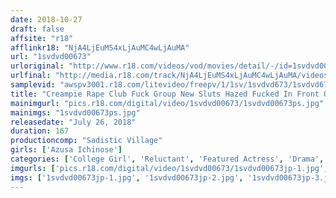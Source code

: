 ```yaml
---
date: 2018-10-27
draft: false
affsite: "r18"
afflinkr18: "NjA4LjEuMS4xLjAuMC4wLjAuMA"
url: "1svdvd00673"
urloriginal: "http://www.r18.com/videos/vod/movies/detail/-/id=1svdvd00673"
urlfinal: "http://media.r18.com/track/NjA4LjEuMS4xLjAuMC4wLjAuMA/videos/vod/movies/detail/-/id=1svdvd00673"
samplevid: "awspv3001.r18.com/litevideo/freepv/1/1sv/1svdvd673/1svdvd673_dmb_w.mp4"
title: "Creampie Rape Club Fuck Group New Sluts Hazed Fucked In Front Of Boyfriends And Creampied Azusa Ichinose"
mainimgurl: "pics.r18.com/digital/video/1svdvd00673/1svdvd00673ps.jpg"
mainimgs: "1svdvd00673ps.jpg"
releasedate: "July 26, 2018"
duration: 167
productioncomp: "Sadistic Village"
girls: ['Azusa Ichinose']
categories: ['College Girl', 'Reluctant', 'Featured Actress', 'Drama', 'Creampie', 'Hi-Def']
imgurls: ['pics.r18.com/digital/video/1svdvd00673/1svdvd00673jp-1.jpg', 'pics.r18.com/digital/video/1svdvd00673/1svdvd00673jp-2.jpg', 'pics.r18.com/digital/video/1svdvd00673/1svdvd00673jp-3.jpg', 'pics.r18.com/digital/video/1svdvd00673/1svdvd00673jp-4.jpg', 'pics.r18.com/digital/video/1svdvd00673/1svdvd00673jp-5.jpg', 'pics.r18.com/digital/video/1svdvd00673/1svdvd00673jp-6.jpg', 'pics.r18.com/digital/video/1svdvd00673/1svdvd00673jp-7.jpg', 'pics.r18.com/digital/video/1svdvd00673/1svdvd00673jp-8.jpg', 'pics.r18.com/digital/video/1svdvd00673/1svdvd00673jp-9.jpg', 'pics.r18.com/digital/video/1svdvd00673/1svdvd00673jp-10.jpg', 'pics.r18.com/digital/video/1svdvd00673/1svdvd00673jp-11.jpg', 'pics.r18.com/digital/video/1svdvd00673/1svdvd00673jp-12.jpg', 'pics.r18.com/digital/video/1svdvd00673/1svdvd00673jp-13.jpg', 'pics.r18.com/digital/video/1svdvd00673/1svdvd00673jp-14.jpg', 'pics.r18.com/digital/video/1svdvd00673/1svdvd00673jp-15.jpg', 'pics.r18.com/digital/video/1svdvd00673/1svdvd00673jp-16.jpg', 'pics.r18.com/digital/video/1svdvd00673/1svdvd00673jp-17.jpg', 'pics.r18.com/digital/video/1svdvd00673/1svdvd00673jp-18.jpg', 'pics.r18.com/digital/video/1svdvd00673/1svdvd00673jp-19.jpg', 'pics.r18.com/digital/video/1svdvd00673/1svdvd00673jp-20.jpg']
imgs: ['1svdvd00673jp-1.jpg', '1svdvd00673jp-2.jpg', '1svdvd00673jp-3.jpg', '1svdvd00673jp-4.jpg', '1svdvd00673jp-5.jpg', '1svdvd00673jp-6.jpg', '1svdvd00673jp-7.jpg', '1svdvd00673jp-8.jpg', '1svdvd00673jp-9.jpg', '1svdvd00673jp-10.jpg', '1svdvd00673jp-11.jpg', '1svdvd00673jp-12.jpg', '1svdvd00673jp-13.jpg', '1svdvd00673jp-14.jpg', '1svdvd00673jp-15.jpg', '1svdvd00673jp-16.jpg', '1svdvd00673jp-17.jpg', '1svdvd00673jp-18.jpg', '1svdvd00673jp-19.jpg', '1svdvd00673jp-20.jpg']
---
```

